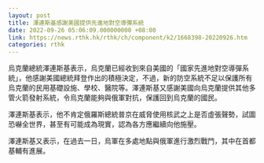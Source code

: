 ```yaml
---
layout: post
title: 澤連斯基感謝美國提供先進地對空導彈系統
date: 2022-09-26 05:06:09.000000000 +08:00
link: https://news.rthk.hk/rthk/ch/component/k2/1668398-20220926.htm
categories: rthk
---
```


烏克蘭總統澤連斯基表示，烏克蘭已經收到來自美國的「國家先進地對空導彈系統」，他感謝美國總統拜登作出的積極決定，不過，新的防空系統不足以保護所有烏克蘭的民用基礎設施、學校、醫院等。澤連斯基又感謝美國向烏克蘭提供其他多管火箭發射系統，令烏克蘭能夠與俄軍對抗，保護回到烏克蘭的國民。

澤連斯基表示，他不肯定俄羅斯總統普京在威脅使用核武之上是否虛張聲勢，試圖恐嚇全世界，甚至有可能成為現實，認為各方應繼續向他施壓。

澤連斯基又表示，在過去一日，烏軍在多處地點與俄軍進行激烈戰鬥，其中在首都基輔有進展。

